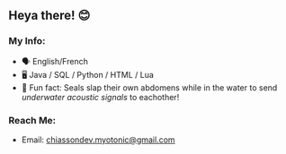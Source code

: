 ## Heya there! 😊

### My Info:
- 🗣️ English/French
- 🖥️ Java / SQL / Python / HTML / Lua
- 🦭 Fun fact: Seals slap their own abdomens while in the water to send *underwater acoustic signals* to eachother!

### Reach Me:
- Email: chiassondev.myotonic@gmail.com

